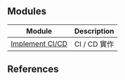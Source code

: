 ## Modules

| Module | Description |
| - | - |
| [Implement CI/CD][01] |CI / CD 實作 |

## References

<!-- url references -->
[01]: adf-ci-cd/adf-ci-cd-README.md